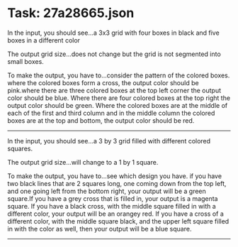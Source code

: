 # Task: 27a28665.json

In the input, you should see...a 3x3 grid with four boxes in black and five boxes in a different color

The output grid size...does not change but the grid is not segmented into small boxes.

To make the output, you have to...consider the pattern of the colored boxes. where the colored boxes form a cross, the output color should be pink.where there are three colored boxes at the top left corner the output color should be blue. Where there are four colored boxes at the top right the output color should be green. Where the colored boxes are at the middle of each of the first and third column and in the middle column the colored boxes are at the top and bottom, the output color should be red.

---

In the input, you should see...a 3 by 3 grid filled with different colored squares.

The output grid size...will change to a 1 by 1 square.

To make the output, you have to...see which design you have. if you have two black lines that are 2 squares long, one coming down from the top left, and one going left from the bottom right, your output will be a green square.If you have a grey cross that is filled in, your output is a magenta square. If you have a black cross, with the middle square filled in with a different color, your output will be an orangey red. If you have a cross of a different color, with the middle square black, and the upper left square filled in with the color as well, then your output will be a blue square.

---

